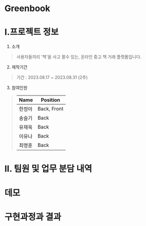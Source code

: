 # Greenbook

# I.프로젝트 정보
1. 소개
> 사용자들끼리 '책'을 사고 팔수 있는, 온라인 중고 책 거래 플랫폼입니다.

2. 제작기간
> 기간 : 2023.08.17 ~ 2023.08.31 (2주)

3. 참여인원
>|Name|Position|
>|---|---|
>|한정아|Back, Front|
>|송슬기|Back|
>|유재욱|Back|
>|이유나|Back|
>|최명훈|Back|

# II. 팀원 및 업무 분담 내역



# 데모

# 구현과정과 결과
